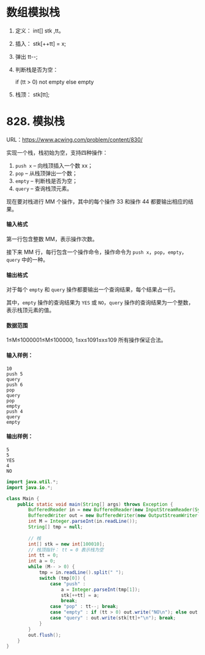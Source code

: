 # 数组模拟栈

1. 定义： int[] stk ,tt。

2. 插入： stk[++tt] = x;

3. 弹出 tt--;

4. 判断栈是否为空： 

   if (tt > 0) not empty else empty

5. 栈顶： stk[tt];

# 828. 模拟栈

URL：https://www.acwing.com/problem/content/830/

实现一个栈，栈初始为空，支持四种操作：

1. `push x` – 向栈顶插入一个数 xx；
2. `pop` – 从栈顶弹出一个数；
3. `empty` – 判断栈是否为空；
4. `query` – 查询栈顶元素。

现在要对栈进行 MM 个操作，其中的每个操作 33 和操作 44 都要输出相应的结果。

#### 输入格式

第一行包含整数 MM，表示操作次数。

接下来 MM 行，每行包含一个操作命令，操作命令为 `push x`，`pop`，`empty`，`query` 中的一种。

#### 输出格式

对于每个 `empty` 和 `query` 操作都要输出一个查询结果，每个结果占一行。

其中，`empty` 操作的查询结果为 `YES` 或 `NO`，`query` 操作的查询结果为一个整数，表示栈顶元素的值。

#### 数据范围

1≤M≤1000001≤M≤100000,
1≤x≤1091≤x≤109
所有操作保证合法。

#### 输入样例：

```
10
push 5
query
push 6
pop
query
pop
empty
push 4
query
empty
```

#### 输出样例：

```
5
5
YES
4
NO
```



```java
import java.util.*;
import java.io.*;

class Main {
    public static void main(String[] args) throws Exception {
        BufferedReader in = new BufferedReader(new InputStreamReader(System.in));
        BufferedWriter out = new BufferedWriter(new OutputStreamWriter(System.out));
        int M = Integer.parseInt(in.readLine());
        String[] tmp = null;
        
        // 栈
        int[] stk = new int[100010]; 
        // 栈顶指针： tt = 0 表示栈为空
        int tt = 0;                
        int a = 0;
        while (M-- > 0) {
            tmp = in.readLine().split(" ");
            switch (tmp[0]) {
                case "push" : 
                    a = Integer.parseInt(tmp[1]);
                    stk[++tt] = a;
                    break;
                case "pop" : tt--; break;
                case "empty" : if (tt > 0) out.write("NO\n"); else out.write("YES\n"); break;
                case "query" : out.write(stk[tt]+"\n"); break;
            }
        }
        out.flush();
    }
}
```


